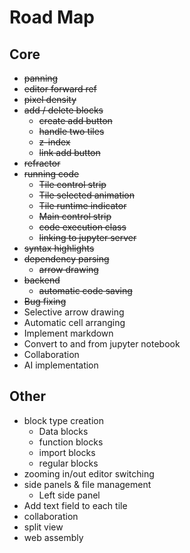 # Road Map

## Core
- ~~panning~~
- ~~editor forward ref~~
- ~~pixel density~~
- ~~add / delete blocks~~
    - ~~create add button~~
    - ~~handle two tiles~~
    - ~~z-index~~
    - ~~link add button~~
- ~~refractor~~
- ~~running code~~
    - ~~Tile control strip~~
    - ~~Tile selected animation~~
    - ~~Tile runtime indicator~~
    - ~~Main control strip~~
    - ~~code execution class~~
    - ~~linking to jupyter server~~
- ~~syntax highlights~~
- ~~dependency parsing~~
    - ~~arrow drawing~~
- ~~backend~~
    - ~~automatic code saving~~
- ~~Bug fixing~~
- Selective arrow drawing
- Automatic cell arranging
- Implement markdown
- Convert to and from jupyter notebook
- Collaboration
- AI implementation






## Other
- block type creation
    - Data blocks
    - function blocks
    - import blocks
    - regular blocks
- zooming in/out editor switching
- side panels & file management
    - Left side panel
- Add text field to each tile
- collaboration
- split view
- web assembly